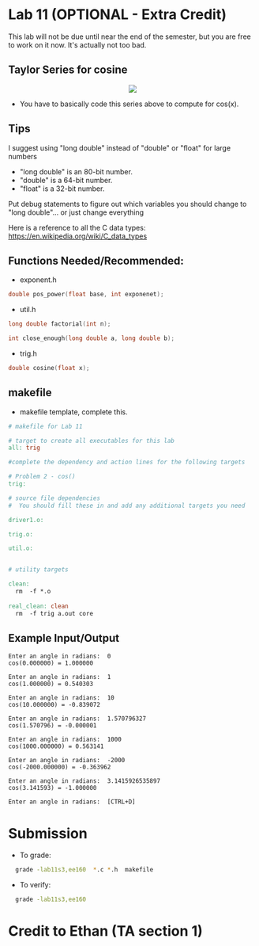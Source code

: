 # Lab 11 (OPTIONAL - Extra Credit)
This lab will not be due until near the end of the semester, but you are free to work on it now. It's actually not too bad.

## Taylor Series for cosine
<p align="center">
  <img src="https://encrypted-tbn0.gstatic.com/images?q=tbn%3AANd9GcRtLAvb6k6l9-QL7AVBN-Ei1gBXX6ZqsoLfXA&usqp=CAU" />
</p>

- You have to basically code this series above to compute for cos(x).


## Tips
I suggest using "long double" instead of "double" or "float" for large numbers
- "long double" is an 80-bit number.
- "double" is a 64-bit number.
- "float" is a 32-bit number.

Put debug statements to figure out which variables you should change to "long double"... or just change everything

Here is a reference to all the C data types: https://en.wikipedia.org/wiki/C_data_types


## Functions Needed/Recommended:
- exponent.h
```c
double pos_power(float base, int exponenet);
```
- util.h
```c
long double factorial(int n);

int close_enough(long double a, long double b);
```
- trig.h
```c
double cosine(float x);
```


## makefile
- makefile template, complete this.
```makefile
# makefile for Lab 11

# target to create all executables for this lab
all: trig

#complete the dependency and action lines for the following targets

# Problem 2 - cos()
trig: 

# source file dependencies
#  You should fill these in and add any additional targets you need

driver1.o: 

trig.o: 

util.o:


# utility targets

clean:
  rm  -f *.o
        
real_clean: clean
  rm  -f trig a.out core
```


## Example Input/Output
```
Enter an angle in radians:  0
cos(0.000000) = 1.000000    

Enter an angle in radians:  1
cos(1.000000) = 0.540303    

Enter an angle in radians:  10
cos(10.000000) = -0.839072  

Enter an angle in radians:  1.570796327
cos(1.570796) = -0.000001   

Enter an angle in radians:  1000
cos(1000.000000) = 0.563141 

Enter an angle in radians:  -2000
cos(-2000.000000) = -0.363962 

Enter an angle in radians:  3.1415926535897
cos(3.141593) = -1.000000   

Enter an angle in radians:  [CTRL+D]
```

# Submission
- To grade:
```bash
  grade -lab11s3,ee160  *.c *.h  makefile
```
- To verify: 
```bash
  grade -lab11s3,ee160
```

# Credit to Ethan (TA section 1)